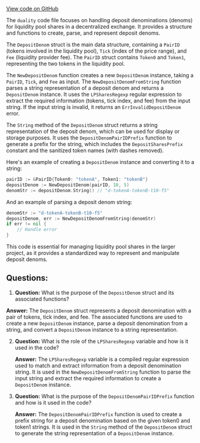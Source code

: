 [View code on GitHub](https://github.com/duality-labs/duality/types/deposit_denom.go)

The `duality` code file focuses on handling deposit denominations (denoms) for liquidity pool shares in a decentralized exchange. It provides a structure and functions to create, parse, and represent deposit denoms.

The `DepositDenom` struct is the main data structure, containing a `PairID` (tokens involved in the liquidity pool), `Tick` (index of the price range), and `Fee` (liquidity provider fee). The `PairID` struct contains `Token0` and `Token1`, representing the two tokens in the liquidity pool.

The `NewDepositDenom` function creates a new `DepositDenom` instance, taking a `PairID`, `Tick`, and `Fee` as input. The `NewDepositDenomFromString` function parses a string representation of a deposit denom and returns a `DepositDenom` instance. It uses the `LPSharesRegexp` regular expression to extract the required information (tokens, tick index, and fee) from the input string. If the input string is invalid, it returns an `ErrInvalidDepositDenom` error.

The `String` method of the `DepositDenom` struct returns a string representation of the deposit denom, which can be used for display or storage purposes. It uses the `DepositDenomPairIDPrefix` function to generate a prefix for the string, which includes the `DepositSharesPrefix` constant and the sanitized token names (with dashes removed).

Here's an example of creating a `DepositDenom` instance and converting it to a string:

```go
pairID := &PairID{Token0: "tokenA", Token1: "tokenB"}
depositDenom := NewDepositDenom(pairID, 10, 5)
denomStr := depositDenom.String() // "d-tokenA-tokenB-t10-f5"
```

And an example of parsing a deposit denom string:

```go
denomStr := "d-tokenA-tokenB-t10-f5"
depositDenom, err := NewDepositDenomFromString(denomStr)
if err != nil {
    // Handle error
}
```

This code is essential for managing liquidity pool shares in the larger project, as it provides a standardized way to represent and manipulate deposit denoms.
## Questions: 
 1. **Question:** What is the purpose of the `DepositDenom` struct and its associated functions?

   **Answer:** The `DepositDenom` struct represents a deposit denomination with a pair of tokens, tick index, and fee. The associated functions are used to create a new `DepositDenom` instance, parse a deposit denomination from a string, and convert a `DepositDenom` instance to a string representation.

2. **Question:** What is the role of the `LPSharesRegexp` variable and how is it used in the code?

   **Answer:** The `LPSharesRegexp` variable is a compiled regular expression used to match and extract information from a deposit denomination string. It is used in the `NewDepositDenomFromString` function to parse the input string and extract the required information to create a `DepositDenom` instance.

3. **Question:** What is the purpose of the `DepositDenomPairIDPrefix` function and how is it used in the code?

   **Answer:** The `DepositDenomPairIDPrefix` function is used to create a prefix string for a deposit denomination based on the given token0 and token1 strings. It is used in the `String` method of the `DepositDenom` struct to generate the string representation of a `DepositDenom` instance.
